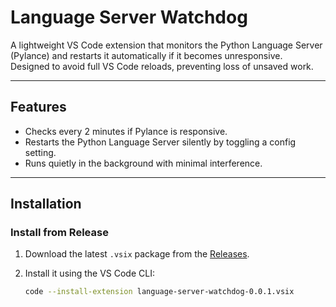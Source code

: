 # Language Server Watchdog

A lightweight VS Code extension that monitors the Python Language Server (Pylance) and restarts it automatically if it becomes unresponsive.  
Designed to avoid full VS Code reloads, preventing loss of unsaved work.

---

## Features

- Checks every 2 minutes if Pylance is responsive.
- Restarts the Python Language Server silently by toggling a config setting.
- Runs quietly in the background with minimal interference.

---

## Installation

### Install from Release

1. Download the latest `.vsix` package from the [Releases](https://github.com/Bennowan/language-server-watchdog/releases).
2. Install it using the VS Code CLI:

   ```bash
   code --install-extension language-server-watchdog-0.0.1.vsix

